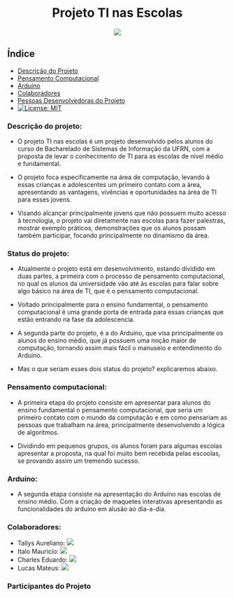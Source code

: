 <h1 align="center"> Projeto TI nas Escolas </h1>



<p align="center">
<img src="http://img.shields.io/static/v1?label=STATUS&message=EM%20DESENVOLVIMENTO&color=GREEN&style=for-the-badge"/>
</p>
 

## Índice 


* [Descrição do Projeto](#descrição-do-projeto)
* [Pensamento Computacional](#pensamento-computacional)
* [Arduíno](#arduíno)
* [Colaboradores](#colaboradores)
* [Pessoas Desenvolvedoras do Projeto](#pessoas-desenvolvedoras)
* [![License: MIT](https://img.shields.io/badge/License-MIT-yellow.svg)](https://opensource.org/licenses/MIT)



### Descrição do projeto:
* O projeto TI nas escolas é um projeto desenvolvido pelos alunos do curso de Bacharelado de Sistemas de Informação da UFRN, com a proposta de levar o conhecimento de TI para as escolas de nível médio e fundamental.

* O projeto foca especificamente na área de computação, levando à essas crianças e adolescentes um primeiro contato com a área, apresentando as vantagens, vivências e oportunidades na área de TI para esses jovens.

* Visando alcançar principalmente jovens que não possuem muito acesso â tecnologia, o projeto vai diretamente nas escolas para fazer palestras, mostrar exemplo práticos, demonstrações que os alunos possam também participar, focando principalmente no dinamismo da área.

### Status do projeto:

* Atualmente o projeto está em desenvolvimento, estando dividido em duas partes, a primeira com o processo de pensamento computacional, no qual os alunos da universidade vão até às escolas para falar sobre algo básico na área de TI, que é o pensamento computacional.

* Voltado principalmente para o ensino fundamental, o pensamento computacional é uma grande porta de entrada para essas crianças que estão entrando na fase da adolescencia.

* A segunda parte do projeto, é a do Arduíno, que visa principalmente os alunos do ensino médio, que já possuem uma noção maior de computação, tornando assim mais fácil o manuseio e entendimento do Arduíno.

* Mas o que seriam esses dois status do projeto? explicaremos abaixo.

### Pensamento computacional:

* A primeira etapa do projeto consiste em apresentar para alunos do ensino fundamental o pensamento computacional, que seria um primeiro contato com o mundo da computação e em como pensariam as pessoas que trabalham na área, principalmente desenvolvendo a lógica de algoritmos.

* Dividindo em pequenos grupos, os alunos foram para algumas escolas apresentar a proposta, na qual foi muito bem recebida pelas escoolas, se provando assim um tremendo sucesso.

### Arduíno:

* A segunda etapa consiste na apresentação do Arduíno nas escolas de ensino médio. Com a criação de maquetes interativas apresentando as funcionalidades do arduíno em alusão ao dia-a-dia.

### Colaboradores:

* Tallys Aureliano: 
   [<img src ="https://img.shields.io/badge/GitHub-100000?style=for-the-badge&logo=github&logoColor=white">](https://github.com/Tallys-Aureliano)
* Italo Mauricio: 
   [<img src ="https://img.shields.io/badge/GitHub-100000?style=for-the-badge&logo=github&logoColor=white">](https://github.com/italo-mauricio)
* Charles Eduardo: 
   [<img src ="https://img.shields.io/badge/GitHub-100000?style=for-the-badge&logo=github&logoColor=white">](https://github.com/CharlesEdu07)
* Lucas Mateus: 
   [<img src ="https://img.shields.io/badge/GitHub-100000?style=for-the-badge&logo=github&logoColor=white">](https://github.com/W1ndeck)

### Participantes do Projeto
